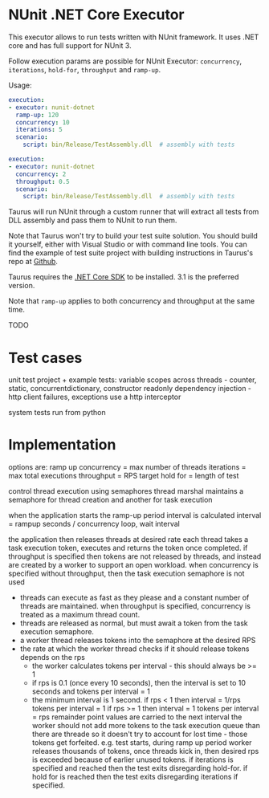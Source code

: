 # NUnit .NET Core Executor

This executor allows to run tests written with NUnit framework. It uses .NET core and has full support for NUnit 3.

Follow execution params are possible for NUnit Executor: `concurrency`, `iterations`, `hold-for`, `throughput` and `ramp-up`.

Usage:
```yaml
execution:
- executor: nunit-dotnet
  ramp-up: 120
  concurrency: 10
  iterations: 5
  scenario:
    script: bin/Release/TestAssembly.dll  # assembly with tests
```


```yaml
execution:
- executor: nunit-dotnet
  concurrency: 2
  throughput: 0.5
  scenario:
    script: bin/Release/TestAssembly.dll  # assembly with tests
```

Taurus will run NUnit through a custom runner that will extract all tests from DLL assembly
and pass them to NUnit to run them.

Note that Taurus won't try to build your test suite solution. You should build it yourself,
either with Visual Studio or with command line tools. You can find the example of
test suite project with building instructions in Taurus's repo at
[Github](https://github.com/Blazemeter/taurus/tree/master/examples/selenium/nunit-dotnetcore/).

Taurus requires the [.NET Core SDK](https://dotnet.microsoft.com/download/dotnet-core/3.1) to be installed. 3.1 is the preferred
version.

Note that `ramp-up` applies to both concurrency and throughput at the same time.

TODO

Test cases
===========
unit test project + example tests:
variable scopes across threads - counter, static, concurrentdictionary, constructor readonly
dependency injection - http client
failures, exceptions
use a http interceptor

system tests run from python

Implementation
===========
options are:
ramp up
concurrency = max number of threads
iterations = max total executions
throughput = RPS target
hold for = length of test


control thread execution using semaphores
thread marshal maintains a semaphore for thread creation and another for task execution

when the application starts the ramp-up period interval is calculated
interval = rampup seconds / concurrency
loop, wait interval 

the application then releases threads at desired rate
each thread takes a task execution token, executes and returns the token once completed.
if throughput is specified then tokens are not released by threads, and instead are created by a worker to support an open workload.
when concurrency is specified without throughput, then the task execution semaphore is not used 
 - threads can execute as fast as they please and a constant number of threads are maintained.
when throughput is specified, concurrency is treated as a maximum thread count.
 - threads are released as normal, but must await a token from the task execution semaphore.
 - a worker thread releases tokens into the semaphore at the desired RPS
 - the rate at which the worker thread checks if it should release tokens depends on the rps
   - the worker calculates tokens per interval - this should always be >= 1
   - if rps is 0.1 (once every 10 seconds), then the interval is set to 10 seconds and tokens per interval = 1
   - the minimum interval is 1 second.
   if rps < 1 then interval = 1/rps 
   tokens per interval = 1
   if rps >= 1 then interval = 1
   tokens per interval = rps
   remainder point values are carried to the next interval
   the worker should not add more tokens to the task execution queue than there are threade so it doesn't try to account for lost time - those tokens get forfeited. e.g. test starts, during ramp up period worker releases thousands of tokens, once threads kick in, then desired rps is exceeded because of earlier unused tokens.
if iterations is specified and reached then the test exits disregarding hold-for.
if hold for is reached then the test exits disregarding iterations if specified. 
 
 
 
 